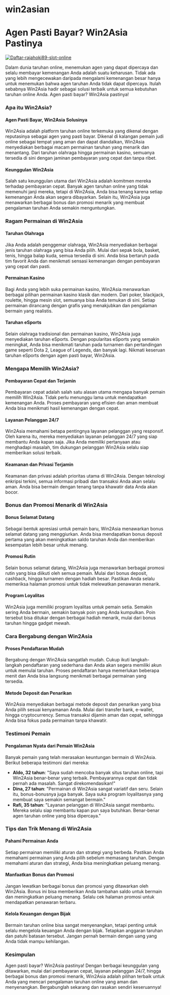# win2asian
Agen Pasti Bayar? Win2Asia Pastinya
===================================

[![Daftar-rajahoki89-slot-online](https://i.ibb.co.com/j3fntYd/Daftar-rajahoki89-slot-online.gif)](https://s.id/win2asia)

Dalam dunia taruhan online, menemukan agen yang dapat dipercaya dan selalu membayar kemenangan Anda adalah suatu keharusan. Tidak ada yang lebih mengecewakan daripada mengalami kemenangan besar hanya untuk menemukan bahwa agen taruhan Anda tidak dapat dipercaya. Itulah sebabnya Win2Asia hadir sebagai solusi terbaik untuk semua kebutuhan taruhan online Anda. Agen pasti bayar? Win2Asia pastinya!

### Apa itu Win2Asia?

#### Agen Pasti Bayar, Win2Asia Solusinya

Win2Asia adalah platform taruhan online terkemuka yang dikenal dengan reputasinya sebagai agen yang pasti bayar. Dikenal di kalangan pemain judi online sebagai tempat yang aman dan dapat diandalkan, Win2Asia menyediakan berbagai macam permainan taruhan yang menarik dan menantang. Dari taruhan olahraga hingga permainan kasino, semuanya tersedia di sini dengan jaminan pembayaran yang cepat dan tanpa ribet.

#### Keunggulan Win2Asia

Salah satu keunggulan utama dari Win2Asia adalah komitmen mereka terhadap pembayaran cepat. Banyak agen taruhan online yang tidak memenuhi janji mereka, tetapi di Win2Asia, Anda bisa tenang karena setiap kemenangan Anda akan segera dibayarkan. Selain itu, Win2Asia juga menawarkan berbagai bonus dan promosi menarik yang membuat pengalaman taruhan Anda semakin menguntungkan.

### Ragam Permainan di Win2Asia

#### Taruhan Olahraga

Jika Anda adalah penggemar olahraga, Win2Asia menyediakan berbagai jenis taruhan olahraga yang bisa Anda pilih. Mulai dari sepak bola, basket, tenis, hingga balap kuda, semua tersedia di sini. Anda bisa bertaruh pada tim favorit Anda dan menikmati sensasi kemenangan dengan pembayaran yang cepat dan pasti.

#### Permainan Kasino

Bagi Anda yang lebih suka permainan kasino, Win2Asia menawarkan berbagai pilihan permainan kasino klasik dan modern. Dari poker, blackjack, roulette, hingga mesin slot, semuanya bisa Anda temukan di sini. Setiap permainan dirancang dengan grafis yang menakjubkan dan pengalaman bermain yang realistis.

#### Taruhan eSports

Selain olahraga tradisional dan permainan kasino, Win2Asia juga menyediakan taruhan eSports. Dengan popularitas eSports yang semakin meningkat, Anda bisa menikmati taruhan pada turnamen dan pertandingan game seperti Dota 2, League of Legends, dan banyak lagi. Nikmati keseruan taruhan eSports dengan agen pasti bayar, Win2Asia.

### Mengapa Memilih Win2Asia?

#### Pembayaran Cepat dan Terjamin

Pembayaran cepat adalah salah satu alasan utama mengapa banyak pemain memilih Win2Asia. Tidak perlu menunggu lama untuk mendapatkan kemenangan Anda. Proses pembayaran yang efisien dan aman membuat Anda bisa menikmati hasil kemenangan dengan cepat.

#### Layanan Pelanggan 24/7

Win2Asia memahami betapa pentingnya layanan pelanggan yang responsif. Oleh karena itu, mereka menyediakan layanan pelanggan 24/7 yang siap membantu Anda kapan saja. Jika Anda memiliki pertanyaan atau menghadapi masalah, tim dukungan pelanggan Win2Asia selalu siap memberikan solusi terbaik.

#### Keamanan dan Privasi Terjamin

Keamanan dan privasi adalah prioritas utama di Win2Asia. Dengan teknologi enkripsi terkini, semua informasi pribadi dan transaksi Anda akan selalu aman. Anda bisa bermain dengan tenang tanpa khawatir data Anda akan bocor.

### Bonus dan Promosi Menarik di Win2Asia

#### Bonus Selamat Datang

Sebagai bentuk apresiasi untuk pemain baru, Win2Asia menawarkan bonus selamat datang yang menggiurkan. Anda bisa mendapatkan bonus deposit pertama yang akan meningkatkan saldo taruhan Anda dan memberikan kesempatan lebih besar untuk menang.

#### Promosi Rutin

Selain bonus selamat datang, Win2Asia juga menawarkan berbagai promosi rutin yang bisa diikuti oleh semua pemain. Mulai dari bonus deposit, cashback, hingga turnamen dengan hadiah besar. Pastikan Anda selalu memeriksa halaman promosi untuk tidak melewatkan penawaran menarik.

#### Program Loyalitas

Win2Asia juga memiliki program loyalitas untuk pemain setia. Semakin sering Anda bermain, semakin banyak poin yang Anda kumpulkan. Poin tersebut bisa ditukar dengan berbagai hadiah menarik, mulai dari bonus taruhan hingga gadget mewah.

### Cara Bergabung dengan Win2Asia

#### Proses Pendaftaran Mudah

Bergabung dengan Win2Asia sangatlah mudah. Cukup ikuti langkah-langkah pendaftaran yang sederhana dan Anda akan segera memiliki akun untuk memulai taruhan. Proses pendaftaran hanya memerlukan beberapa menit dan Anda bisa langsung menikmati berbagai permainan yang tersedia.

#### Metode Deposit dan Penarikan

Win2Asia menyediakan berbagai metode deposit dan penarikan yang bisa Anda pilih sesuai kenyamanan Anda. Mulai dari transfer bank, e-wallet, hingga cryptocurrency. Semua transaksi dijamin aman dan cepat, sehingga Anda bisa fokus pada permainan tanpa khawatir.

### Testimoni Pemain

#### Pengalaman Nyata dari Pemain Win2Asia

Banyak pemain yang telah merasakan keuntungan bermain di Win2Asia. Berikut beberapa testimoni dari mereka:

*   **Aldo, 32 tahun**: "Saya sudah mencoba banyak situs taruhan online, tapi Win2Asia benar-benar yang terbaik. Pembayarannya cepat dan tidak pernah ada masalah. Sangat direkomendasikan!"
*   **Dina, 27 tahun**: "Permainan di Win2Asia sangat variatif dan seru. Selain itu, bonus-bonusnya juga banyak. Saya suka program loyalitasnya yang membuat saya semakin semangat bermain."
*   **Rafi, 35 tahun**: "Layanan pelanggan di Win2Asia sangat membantu. Mereka selalu siap membantu kapan pun saya butuhkan. Benar-benar agen taruhan online yang bisa dipercaya."

### Tips dan Trik Menang di Win2Asia

#### Pahami Permainan Anda

Setiap permainan memiliki aturan dan strategi yang berbeda. Pastikan Anda memahami permainan yang Anda pilih sebelum memasang taruhan. Dengan memahami aturan dan strategi, Anda bisa meningkatkan peluang menang.

#### Manfaatkan Bonus dan Promosi

Jangan lewatkan berbagai bonus dan promosi yang ditawarkan oleh Win2Asia. Bonus ini bisa memberikan Anda tambahan saldo untuk bermain dan meningkatkan peluang menang. Selalu cek halaman promosi untuk mendapatkan penawaran terbaru.

#### Kelola Keuangan dengan Bijak

Bermain taruhan online bisa sangat menyenangkan, tetapi penting untuk selalu mengelola keuangan Anda dengan bijak. Tetapkan anggaran taruhan dan patuhi batasan tersebut. Jangan pernah bermain dengan uang yang Anda tidak mampu kehilangan.

### Kesimpulan

Agen pasti bayar? Win2Asia pastinya! Dengan berbagai keunggulan yang ditawarkan, mulai dari pembayaran cepat, layanan pelanggan 24/7, hingga berbagai bonus dan promosi menarik, Win2Asia adalah pilihan terbaik untuk Anda yang mencari pengalaman taruhan online yang aman dan menyenangkan. Bergabunglah sekarang dan rasakan sendiri keseruannya!
